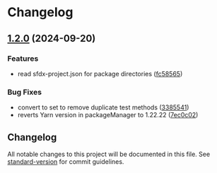 # Changelog

## [1.2.0](https://github.com/renatoliveira/apex-test-list/compare/v1.1.0...v1.2.0) (2024-09-20)


### Features

* read sfdx-project.json for package directories ([fc58565](https://github.com/renatoliveira/apex-test-list/commit/fc58565a7e7d036393bb667de4447daca6f976f3))


### Bug Fixes

* convert to set to remove duplicate test methods ([3385541](https://github.com/renatoliveira/apex-test-list/commit/3385541b86d9570a89bb4a33a771baecc824c826))
* reverts Yarn version in packageManager to 1.22.22 ([7ec0c02](https://github.com/renatoliveira/apex-test-list/commit/7ec0c02b52ae7b9f98052cd1dc7c81573f449dbb))

<!-- markdownlint-disable MD024 MD025 -->
<!-- markdown-link-check-disable -->

## Changelog

All notable changes to this project will be documented in this file. See [standard-version](https://github.com/conventional-changelog/standard-version) for commit guidelines.
